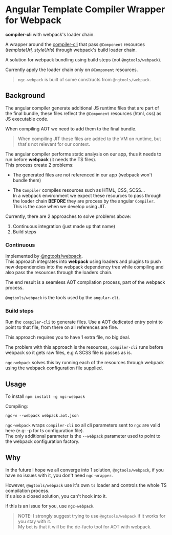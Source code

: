 # Angular Template Compiler Wrapper for Webpack

**compiler-cli** with webpack's loader chain.

A wrapper around the [compiler-cli](https://github.com/angular/angular/tree/master/modules/%40angular/compiler-cli)
that pass `@Component` resources (*templateUrl, styleUrls*) through webpack's build loader chain.  

A solution for webpack bundling using build steps (not `@ngtools/webpack`).

Currently apply the loader chain only on `@Component` resources.

> `ngc-webpack` is built of some constructs from `@ngtools/webpack`.

## Background
The angular compiler generate additional JS runtime files that are part of the final bundle, these files reflect the `@Component` resources (html, css) as JS executable code.

When compiling AOT we need to add them to the final bundle.
> When compiling JIT these files are added to the VM on runtime, but that's not relevant for our context.


The angular compiler performs static analysis on our app, thus it needs to run before **webpack** (it needs the TS files).    
This process create 2 problems:

  - The generated files are not referenced in our app (webpack won't bundle them)
  
  - The `Compiler` compiles resources such as HTML, CSS, SCSS...  
 In a webpack environment we expect these resources to pass through the loader chain **BEFORE** they are process by the angular `Compiler`.  
 This is the case when we develop using JIT.
  


Currently, there are 2 approaches to solve problems above: 

  1. Continuous integration (just made up that name)
  2. Build steps
  
### Continuous
Implemented by [@ngtools/webpack](https://github.com/angular/angular-cli/tree/master/packages/%40ngtools/webpack).  
This approach integrates into **webpack** using loaders and plugins to push new dependencies into the
webpack dependency tree while compiling and also pass the resources through the loaders chain.

The end result is a seamless AOT compilation process, part of the webpack process.

`@ngtools/webpack` is the tools used by the `angular-cli`.

### Build steps
Run the `compiler-cli` to generate files.
Use a AOT dedicated entry point to point to that file, from there on all references are fine.

This approach requires you to have 1 extra file, no big deal.

The problem with this approach is the resources, `compiler-cli` runs before webpack so it gets raw files, e.g A SCSS file is passes as is.

`ngc-webpack` solves this by running each of the resources through webpack using the webpack configuration file supplied.


## Usage
To install `npm install -g ngc-webpack`

Compiling:
```
ngc-w --webpack webpack.aot.json
```

`ngc-webpack` wraps `compiler-cli` so all cli parameters sent to `ngc` are valid here (e.g: -p for ts configuration file).  
The only additional parameter is the `--webpack` parameter used to point to the webpack configuration factory.


## Why
In the future I hope we all converge into 1 solution, `@ngtools/webpack`, if you have no issues with it, you don't need `ngc-wrapper`.

However, `@ngtools/webpack` use it's own `ts` loader and controls the whole TS compilation process.  
It's also a closed solution, you can't hook into it.

if this is an issue for you, use `ngc-webpack`.

> NOTE: I strongly suggest trying to use `@ngtools/webpack` if it works for you stay with it.  
My bet is that it will be the de-facto tool for AOT with webpack.